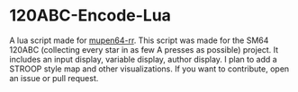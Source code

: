 # 120ABC-Encode-Lua

A lua script made for [mupen64-rr](https://github.com/mkdasher/mupen64-rr-lua-).
This script was made for the SM64 120ABC (collecting every star in as few A presses as possible) project.
It includes an input display, variable display, author display.
I plan to add a STROOP style map and other visualizations.
If you want to contribute, open an issue or pull request.
